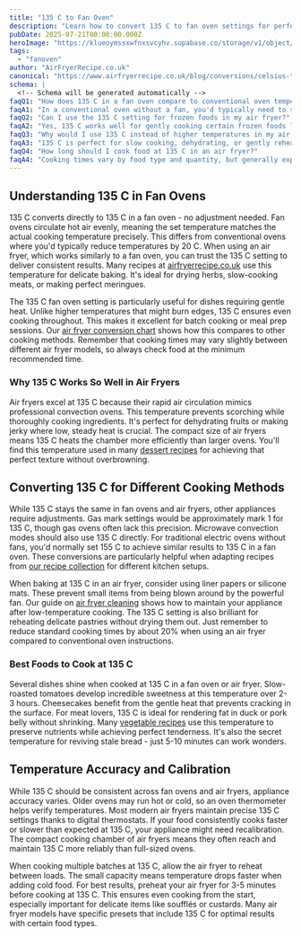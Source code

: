 ```yaml
---
title: "135 C to Fan Oven"
description: "Learn how to convert 135 C to fan oven settings for perfect air frying. Includes temperature charts and cooking tips for UK kitchens."
pubDate: 2025-07-21T00:00:00.000Z
heroImage: "https://klueoymssxwfnxsvcyhv.supabase.co/storage/v1/object/public/Shmucket/135-c-to-fan-oven.png"
tags:
  - "fanoven"
author: "AirFryerRecipe.co.uk"
canonical: "https://www.airfryerrecipe.co.uk/blog/conversions/celsius-to-fan-oven/135-c-to-fan-oven"
schema: |
  <!-- Schema will be generated automatically -->
faqQ1: "How does 135 C in a fan oven compare to conventional oven temperatures?"
faqA1: "In a conventional oven without a fan, you'd typically need to set the temperature about 20 C higher than in a fan oven. So 135 C in a fan oven would equate to approximately 155 C in a traditional oven. This adjustment accounts for the less efficient heat distribution in non-fan ovens."
faqQ2: "Can I use the 135 C setting for frozen foods in my air fryer?"
faqA2: "Yes, 135 C works well for gently cooking certain frozen foods like vegetables or pre-cooked meats. However, for frozen items that need thorough cooking like raw chicken, you'll want higher temperatures (at least 180 C) to ensure food safety. Always check packaging for specific cooking instructions."
faqQ3: "Why would I use 135 C instead of higher temperatures in my air fryer?"
faqA3: "135 C is perfect for slow cooking, dehydrating, or gently reheating delicate foods. Higher temperatures can cause burning or uneven cooking with certain dishes. The lower heat allows flavours to develop gradually and prevents the outside from cooking too quickly before the inside is done."
faqQ4: "How long should I cook food at 135 C in an air fryer?"
faqA4: "Cooking times vary by food type and quantity, but generally expect 20-50% longer cooking times than higher temperature settings. For example, roasting vegetables might take 25-35 minutes at 135 C compared to 15-20 minutes at 180 C. Always check food regularly and adjust times based on your specific air fryer model."
---
```

<h2>Understanding 135 C in Fan Ovens</h2>
<p>135 C converts directly to 135 C in a fan oven - no adjustment needed. Fan ovens circulate hot air evenly, meaning the set temperature matches the actual cooking temperature precisely. This differs from conventional ovens where you'd typically reduce temperatures by 20 C. When using an air fryer, which works similarly to a fan oven, you can trust the 135 C setting to deliver consistent results. Many recipes at <a href=https://www.airfryerrecipe.co.uk>airfryerrecipe.co.uk</a> use this temperature for delicate baking. It's ideal for drying herbs, slow-cooking meats, or making perfect meringues.</p>

<p>The 135 C fan oven setting is particularly useful for dishes requiring gentle heat. Unlike higher temperatures that might burn edges, 135 C ensures even cooking throughout. This makes it excellent for batch cooking or meal prep sessions. Our <a href=https://www.airfryerrecipe.co.uk/air-fryer-conversion-chart>air fryer conversion chart</a> shows how this compares to other cooking methods. Remember that cooking times may vary slightly between different air fryer models, so always check food at the minimum recommended time.</p>

<h3>Why 135 C Works So Well in Air Fryers</h3>
<p>Air fryers excel at 135 C because their rapid air circulation mimics professional convection ovens. This temperature prevents scorching while thoroughly cooking ingredients. It's perfect for dehydrating fruits or making jerky where low, steady heat is crucial. The compact size of air fryers means 135 C heats the chamber more efficiently than larger ovens. You'll find this temperature used in many <a href=https://www.airfryerrecipe.co.uk/recipe-category/dessert>dessert recipes</a> for achieving that perfect texture without overbrowning.</p>

<h2>Converting 135 C for Different Cooking Methods</h2>
<p>While 135 C stays the same in fan ovens and air fryers, other appliances require adjustments. Gas mark settings would be approximately mark 1 for 135 C, though gas ovens often lack this precision. Microwave convection modes should also use 135 C directly. For traditional electric ovens without fans, you'd normally set 155 C to achieve similar results to 135 C in a fan oven. These conversions are particularly helpful when adapting recipes from <a href=https://www.airfryerrecipe.co.uk/recipes>our recipe collection</a> for different kitchen setups.</p>

<p>When baking at 135 C in an air fryer, consider using liner papers or silicone mats. These prevent small items from being blown around by the powerful fan. Our guide on <a href=https://www.airfryerrecipe.co.uk/air-fryer-cleaner>air fryer cleaning</a> shows how to maintain your appliance after low-temperature cooking. The 135 C setting is also brilliant for reheating delicate pastries without drying them out. Just remember to reduce standard cooking times by about 20% when using an air fryer compared to conventional oven instructions.</p>

<h3>Best Foods to Cook at 135 C</h3>
<p>Several dishes shine when cooked at 135 C in a fan oven or air fryer. Slow-roasted tomatoes develop incredible sweetness at this temperature over 2-3 hours. Cheesecakes benefit from the gentle heat that prevents cracking in the surface. For meat lovers, 135 C is ideal for rendering fat in duck or pork belly without shrinking. Many <a href=https://www.airfryerrecipe.co.uk/recipe-category/vegetables>vegetable recipes</a> use this temperature to preserve nutrients while achieving perfect tenderness. It's also the secret temperature for reviving stale bread - just 5-10 minutes can work wonders.</p>

<h2>Temperature Accuracy and Calibration</h2>
<p>While 135 C should be consistent across fan ovens and air fryers, appliance accuracy varies. Older ovens may run hot or cold, so an oven thermometer helps verify temperatures. Most modern air fryers maintain precise 135 C settings thanks to digital thermostats. If your food consistently cooks faster or slower than expected at 135 C, your appliance might need recalibration. The compact cooking chamber of air fryers means they often reach and maintain 135 C more reliably than full-sized ovens.</p>

<p>When cooking multiple batches at 135 C, allow the air fryer to reheat between loads. The small capacity means temperature drops faster when adding cold food. For best results, preheat your air fryer for 3-5 minutes before cooking at 135 C. This ensures even cooking from the start, especially important for delicate items like soufflés or custards. Many air fryer models have specific presets that include 135 C for optimal results with certain food types.</p>
